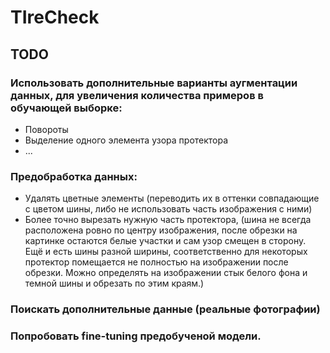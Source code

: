 # TIreCheck

## TODO
### Использовать дополнительные варианты аугментации данных, для увеличения количества примеров в обучающей выборке:
 * Повороты 
 * Выделение одного элемента узора протектора
 * ...

### Предобработка данных: 
 * Удалять цветные элементы (переводить их в оттенки совпадающие с цветом шины, либо не использовать часть изображения с ними)
 * Более точно вырезать нужную часть протектора, (шина не всегда расположена ровно по центру изображения, после обрезки на картинке остаются белые участки и сам узор смещен в сторону. Ещё и есть шины   разной ширины, соответственно для некоторых протектор помещается не полностью на изображении после обрезки. Можно определять на изображении стык белого фона и темной шины и обрезать по этим краям.)
### Поискать дополнительные данные (реальные фотографии)
### Попробовать fine-tuning предобученой модели.
